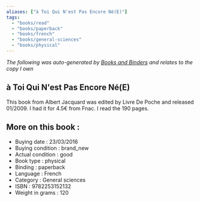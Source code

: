 ```yaml
---
aliases: ["à Toi Qui N'est Pas Encore Né(E)"] 
tags: 
  - "books/read" 
  - "books/paperback" 
  - "books/french"
  - "books/general-sciences"
  - "books/physical"
---
```


_The following was auto-generated by [Books and Binders](Books%20and%20Binders.md) and relates to the copy I own_
## à Toi Qui N'est Pas Encore Né(E)
This book from Albert Jacquard was edited by Livre De Poche and released 01/2009. I had it for 4.5€ from Fnac. I read the 190 pages.

## More on this book :
- Buying date : 23/03/2016
- Buying condition : brand_new
- Actual condition : good
- Book type : physical
- Binding : paperback
- Language : French
- Category : General sciences
- ISBN : 9782253152132
- Weight in grams : 120
